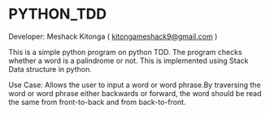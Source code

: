 # PYTHON_TDD


Developer: Meshack Kitonga ( kitongameshack9@gmail.com )

This is a simple python program on python TDD. The program checks whether a word is a palindrome or not. 
This is implemented using Stack Data structure in python. 

Use Case:
Allows the user to input a word or word phrase.By traversing the word or word phrase either backwards or forward, the word should be read the same from front-to-back and from back-to-front.
